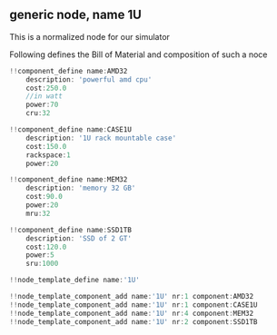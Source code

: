 

## generic node, name 1U

This is a normalized node for our simulator

Following defines the Bill of Material and composition of such a noce

```js
!!component_define name:AMD32 
    description: 'powerful amd cpu'
    cost:250.0
    //in watt
    power:70
    cru:32

!!component_define name:CASE1U 
    description: '1U rack mountable case'
    cost:150.0
    rackspace:1
    power:20

!!component_define name:MEM32
    description: 'memory 32 GB'
    cost:90.0
    power:20
    mru:32

!!component_define name:SSD1TB 
    description: 'SSD of 2 GT'
    cost:120.0
    power:5
    sru:1000

!!node_template_define name:'1U'

!!node_template_component_add name:'1U' nr:1 component:AMD32
!!node_template_component_add name:'1U' nr:1 component:CASE1U
!!node_template_component_add name:'1U' nr:4 component:MEM32
!!node_template_component_add name:'1U' nr:2 component:SSD1TB

```